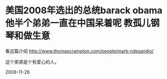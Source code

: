 # 美国2008年选出的总统barack obama他半个弟弟一直在中国呆着呢 教孤儿钢琴和做生意



看这篇介绍
<http://www.thomascrampton.com/people/mark-ndesandjo/>

这个弟弟是个有爱心的人。

2008-11-26